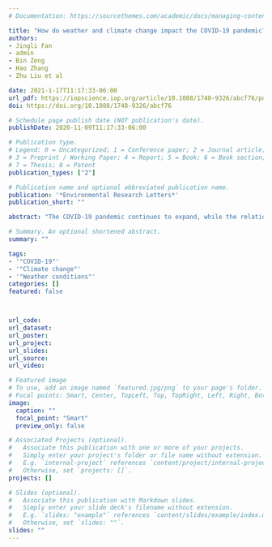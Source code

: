 ```yaml
---
# Documentation: https://sourcethemes.com/academic/docs/managing-content/

title: "How do weather and climate change impact the COVID-19 pandemic? Evidence from the Chinese mainland"
authors:
- Jingli Fan
- admin
- Bin Zeng
- Hao Zhang
- Zhu Liu et al

date: 2021-1-17T11:17:33-06:00
url_pdf: https://iopscience.iop.org/article/10.1088/1748-9326/abcf76/pdf
doi: https://doi.org/10.1088/1748-9326/abcf76

# Schedule page publish date (NOT publication's date).
publishDate: 2020-11-09T11:17:33-06:00

# Publication type.
# Legend: 0 = Uncategorized; 1 = Conference paper; 2 = Journal article;
# 3 = Preprint / Working Paper; 4 = Report; 5 = Book; 6 = Book section;
# 7 = Thesis; 8 = Patent
publication_types: ["2"]

# Publication name and optional abbreviated publication name.
publication: '*Environmental Research Letters*'
publication_short: ""

abstract: "The COVID-19 pandemic continues to expand, while the relationship between weather conditions and the spread of the virus remains largely debatable. In this paper, we attempt to examine this question by employing a flexible econometric model coupled with fine-scaled hourly temperature variations and a rich set of covariates for 291 cities in the Chinese mainland. More importantly, we combine the baseline estimates with climate-change projections from 21 global climate models to understand the pandemic in different scenarios. We found a significant negative relationship between temperatures and caseload. A one-hour increase in temperatures from 25 °C to 28 °C tends to reduce daily cases by 15.1%, relative to such an increase from −2 °C to 1 °C. Our results also suggest an inverted U-shaped nonlinear relationship between relative humidity and confirmed cases. Despite the negative effects of heat, we found that rising temperatures induced by climate change are unlikely to contain a hypothesized pandemic in the future. In contrast, cases would tend to increase by 10.9% from 2040 to 2059 with a representative concentration pathway (RCP) of 4.5 and by 7.5% at an RCP of 8.5, relative to 2020, though reductions of 1.8% and 18.9% were projected for 2080–2099 for the same RCPs, respectively. These findings raise concerns that the pandemic could worsen under the climate-change framework."

# Summary. An optional shortened abstract.
summary: ""

tags:
- '"COVID-19"'
- '"Climate change"'
- '"Weather conditions"'
categories: []
featured: false



url_code:
url_dataset:
url_poster:
url_project:
url_slides:
url_source:
url_video:

# Featured image
# To use, add an image named `featured.jpg/png` to your page's folder. 
# Focal points: Smart, Center, TopLeft, Top, TopRight, Left, Right, BottomLeft, Bottom, BottomRight.
image:
  caption: ""
  focal_point: "Smart"
  preview_only: false

# Associated Projects (optional).
#   Associate this publication with one or more of your projects.
#   Simply enter your project's folder or file name without extension.
#   E.g. `internal-project` references `content/project/internal-project/index.md`.
#   Otherwise, set `projects: []`.
projects: []

# Slides (optional).
#   Associate this publication with Markdown slides.
#   Simply enter your slide deck's filename without extension.
#   E.g. `slides: "example"` references `content/slides/example/index.md`.
#   Otherwise, set `slides: ""`.
slides: ""
---
```


